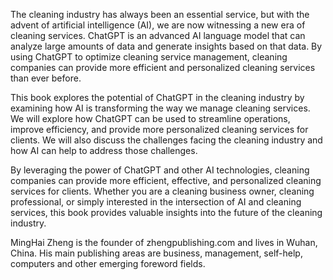 

The cleaning industry has always been an essential service, but with the advent of artificial intelligence (AI), we are now witnessing a new era of cleaning services. ChatGPT is an advanced AI language model that can analyze large amounts of data and generate insights based on that data. By using ChatGPT to optimize cleaning service management, cleaning companies can provide more efficient and personalized cleaning services than ever before.

This book explores the potential of ChatGPT in the cleaning industry by examining how AI is transforming the way we manage cleaning services. We will explore how ChatGPT can be used to streamline operations, improve efficiency, and provide more personalized cleaning services for clients. We will also discuss the challenges facing the cleaning industry and how AI can help to address those challenges.

By leveraging the power of ChatGPT and other AI technologies, cleaning companies can provide more efficient, effective, and personalized cleaning services for clients. Whether you are a cleaning business owner, cleaning professional, or simply interested in the intersection of AI and cleaning services, this book provides valuable insights into the future of the cleaning industry.

MingHai Zheng is the founder of zhengpublishing.com and lives in Wuhan, China. His main publishing areas are business, management, self-help, computers and other emerging foreword fields.

